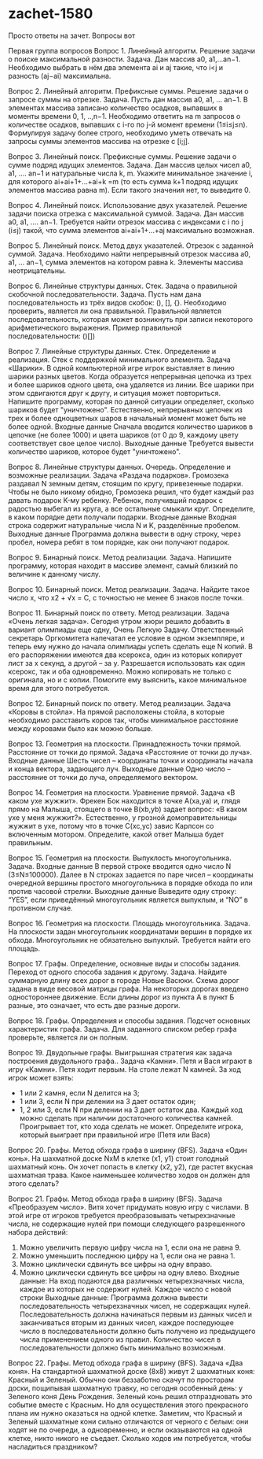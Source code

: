 # zachet-1580
Просто ответы на зачет. Вопросы вот

Первая группа вопросов
Вопрос 1. Линейный алгоритм. Решение задачи о поиске максимальной разности.
Задача. Дан массив a0, a1,...an−1. Необходимо выбрать в нём два элемента ai и aj такие, что i<j и разность
(aj−ai) максимальна.

Вопрос 2. Линейный алгоритм. Префиксные суммы. Решение задачи о запросе суммы на отрезке.
Задача. Пусть дан массив a0, a1, ... an−1. В элементах массива записано количество осадков, выпавших
в моменты времени 0, 1, ..,n−1. Необходимо ответить на m запросов о количестве осадков,
выпавших с i-го по j-й момент времени (1≤i≤j≤n). Формулируя задачу более строго, необходимо
уметь отвечать на запросы суммы элементов массива на отрезке c [i;j].

Вопрос 3. Линейный поиск. Префиксные суммы. Решение задачи о сумме подряд идущих элементов.
Задача. Дан массив целых чисел a0, a1, .... an−1 и натуральные числа k, m. Укажите минимальное
значение i, для которого ai+ai+1+...+ai+k =m (то есть сумма k+1 подряд идущих элементов массива
равна m). Если такого значения нет, то выведите 0.

Вопрос 4. Линейный поиск. Использование двух указателей.
Решение задачи поиска отрезка с максимальной суммой. Задача. Дан массив a0, a1, .... an−1. Требуется
найти отрезок массива с индексами с i по j (i≤j) такой, что сумма элементов ai+ai+1+...+aj
максимально возможная.

Вопрос 5. Линейный поиск. Метод двух указателей. Отрезок с заданной суммой.
Задача. Необходимо найти непрерывный отрезок массива a0, a1, ... an−1, сумма элементов на котором
равна k. Элементы массива неотрицательны.

Вопрос 6. Линейные структуры данных. Стек. Задача о правильной скобочной последовательности.
Задача. Пусть нам дана последовательность из трёх видов скобок: (), [], {}. Необходимо
проверить, является ли она правильной. Правильной является последовательность, которая
может возникнуть при записи некоторого арифметического выражения.
Пример правильной последовательности: ([]())[])

Вопрос 7. Линейные структуры данных. Стек. Определение и реализация. Стек с поддержкой
минимального элемента.
Задача «Шарики». В одной компьютерной игре игрок выставляет в линию шарики разных цветов.
Когда образуется непрерывная цепочка из трех и более шариков одного цвета, она удаляется из
линии. Все шарики при этом сдвигаются друг к другу, и ситуация может повториться.
Напишите программу, которая по данной ситуации определяет, сколько шариков будет
"уничтожено". Естественно, непрерывных цепочек из трех и более одноцветных шаров в
начальный момент может быть не более одной.
Входные данные
Сначала вводится количество шариков в цепочке (не более 1000) и цвета шариков (от 0 до 9,
каждому цвету соответствует свое целое число).
Выходные данные
Требуется вывести количество шариков, которое будет "уничтожено".

Вопрос 8. Линейные структуры данных. Очередь. Определение и возможные реализации.
Задача «Раздача подарков». Громозека раздавал N земным детям, стоящим по кругу, привезенные
подарки. Чтобы не было никому обидно, Громозека решил, что будет каждый раз давать
подарок K-му ребенку. Ребенок, получивший подарок с радостью выбегал из круга, а все
остальные смыкали круг. Определите, в каком порядке дети получали подарки.
Входные данные
Входная строка содержит натуральные числа N и K, разделённые пробелом.
Выходные данные
Программа должна вывести в одну строку, через пробел, номера ребят в том порядке, как они
получают подарок.

Вопрос 9. Бинарный поиск. Метод реализации.
Задача. Напишите программу, которая находит в массиве элемент, самый близкий по величине к
данному числу.

Вопрос 10. Бинарный поиск. Метод реализации.
Задача. Найдите такое число x, что x2 + √x = C, с точностью не менее 6 знаков после точки.

Вопрос 11. Бинарный поиск по ответу. Метод реализации.
Задача «Очень легкая задача». Сегодня утром жюри решило добавить в вариант олимпиады еще одну,
Очень Легкую Задачу. Ответственный секретарь Оргкомитета напечатал ее условие в одном
экземпляре, и теперь ему нужно до начала олимпиады успеть сделать еще N копий. В его
распоряжении имеются два ксерокса, один из которых копирует лист за х секунд, а другой – за
y. Разрешается использовать как один ксерокс, так и оба одновременно. Можно копировать не
только с оригинала, но и с копии. Помогите ему выяснить, какое минимальное время для этого
потребуется.

Вопрос 12. Бинарный поиск по ответу. Метод реализации.
Задача «Коровы в стойла». На прямой расположены стойла, в которые необходимо расставить коров
так, чтобы минимальное расстояние между коровами было как можно больше.

Вопрос 13. Геометрия на плоскости. Принадлежность точки прямой. Расстояние от точки до прямой.
Задача «Расстояние от точки до луча».
Входные данные
Шесть чисел – координаты точки и координаты начала и конца вектора, задающего луч.
Выходные данные
Одно число – расстояние от точки до луча, определяемого вектором.

Вопрос 14. Геометрия на плоскости. Уравнение прямой.
Задача «В каком ухе жужжит».
Фрекен Бок находится в точке A(xa,ya) и, глядя прямо на Малыша, стоящего в точке B(xb,yb) задает
вопрос: «В каком ухе у меня жужжит?». Естественно, у грозной домоправительницы жужжит в
ухе, потому что в точке C(xc,yc) завис Карлсон со включенным мотором. Определите, какой
ответ Малыша будет правильным.

Вопрос 15. Геометрия на плоскости. Выпуклость многоугольника.
Задача.
Входные данные
В первой строке вводится одно число N (3≤N≤100000). Далее в N строках задается по паре чисел
– координаты очередной вершины простого многоугольника в порядке обхода по или против
часовой стрелки.
Выходные данные
Выведите одну строку: “YES”, если приведённый многоугольник является выпуклым, и “NO”
в противном случае.

Вопрос 16. Геометрия на плоскости. Площадь многоугольника.
Задача. На плоскости задан многоугольник координатами вершин в порядке их обхода.
Многоугольник не обязательно выпуклый. Требуется найти его площадь.

Вопрос 17. Графы. Определение, основные виды и способы задания. Переход от одного способа
задания к другому.
Задача. Найдите суммарную длину всех дорог в городе Новые Васюки. Схема дорог задана в виде
весовой матрицы графа. На некоторых дорогах введено одностороннее движение. Если длины
дорог из пункта А в пункт Б разные, это означает, что есть две разные дороги.

Вопрос 18. Графы. Определения и способы задания. Подсчет основных характеристик графа.
Задача. Для заданного списком ребер графа проверьте, является ли он полным.

Вопрос 19. Двудольные графы. Выигрышная стратегия как задача построения двудольного графа..
Задача «Камни». Петя и Вася играют в игру «Камни». Петя ходит первым.
На столе лежат N камней. За ход игрок может взять:
- 1 или 2 камня, если N делится на 3;
- 1 или 3, если N при делении на 3 дает остаток один;
- 1, 2 или 3, если N при делении на 3 дает остаток два.
Каждый ход можно сделать при наличии достаточного количества камней. Проигрывает тот,
кто хода сделать не может. Определите игрока, который выиграет при правильной игре (Петя
или Вася)

Вопрос 20. Графы. Метод обхода графа в ширину (BFS).
Задача «Один конь». На шахматной доске NxM в клетке (x1, y1) стоит голодный шахматный конь. Он
хочет попасть в клетку (x2, y2), где растет вкусная шахматная трава. Какое наименьшее
количество ходов он должен для этого сделать?

Вопрос 21. Графы. Метод обхода графа в ширину (BFS).
Задача «Преобразуем число». Витя хочет придумать новую игру с числами. В этой игре от игроков
требуется преобразовывать четырехзначные числа, не содержащие нулей при помощи
следующего разрешенного набора действий:
1. Можно увеличить первую цифру числа на 1, если она не равна 9.
2. Можно уменьшить последнюю цифру на 1, если она не равна 1.
3. Можно циклически сдвинуть все цифры на одну вправо.
4. Можно циклически сдвинуть все цифры на одну влево.
Входные данные:
На вход подаются два различных четырехзначных числа, каждое из которых не содержит нулей.
Каждое число с новой строки
Выходные данные:
Программа должна вывести последовательность четырехзначных чисел, не содержащих нулей.
Последовательность должна начинаться первым из данных чисел и заканчиваться вторым из
данных чисел, каждое последующее число в последовательности должно быть получено из
предыдущего числа применением одного из правил. Количество чисел в последовательности
должно быть минимально возможным.

Вопрос 22. Графы. Метод обхода графа в ширину (BFS).
Задача «Два коня». На стандартной шахматной доске (8х8) живут 2 шахматных коня: Красный и
Зеленый. Обычно они беззаботно скачут по просторам доски, пощипывая шахматную травку,
но сегодня особенный день: у Зеленого коня День Рождения. Зеленый конь решил
отпраздновать это событие вместе с Красным. Но для осуществления этого прекрасного плана
им нужно оказаться на одной клетке. Заметим, что Красный и Зеленый шахматные кони сильно
отличаются от черного с белым: они ходят не по очереди, а одновременно, и если оказываются
на одной клетке, никто никого не съедает. Сколько ходов им потребуется, чтобы насладиться
праздником?

